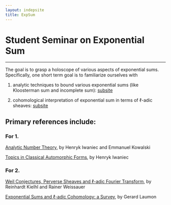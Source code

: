 ```yaml
---
layout: indepsite
title: ExpSum
---
```


# Student Seminar on Exponential Sum
---

The goal is to grasp a holoscope of various aspects of exponential sums. Specifically, one short term goal is to familiarize ourselves with

1. analytic techniques to bound various exponential sums (like Kloosterman sum and incomplete sum): [subsite](/expsum_files/ant.md)  

2. cohomological interpretation of exponential sum in terms of $\ell$-adic sheaves: [subsite](/expsum_files/ladic.md)



## Primary references include:


### For 1.


[Analytic Number Theory](https://bookstore.ams.org/view?ProductCode=COLL/53), by Henryk Iwaniec and Emmanuel Kowalski

[Topics in Classical Automorphic Forms](https://bookstore.ams.org/gsm-17), by Henryk Iwaniec

### For 2.

[Weil Conjectures, Perverse Sheaves and $\ell$-adic Fourier Transform](https://link.springer.com/book/10.1007/978-3-662-04576-3), by Reinhardt Kielhl and Rainer Weissauer

[Exponential Sums and $\ell$-adic Cohomology: a Survey](https://link.springer.com/article/10.1007/s11856-000-1278-6), by Gerard Laumon


